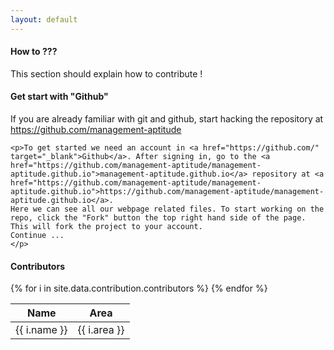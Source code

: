 ```yaml
---
layout: default
---
```

<div class="container">
  <section>
    <h4>How to ???</h4>
    <p>This section should explain how to contribute !</p>
	<h4>Get start with "Github"</h4>
	<p>If you are already familiar with git and github, start hacking the repository at <a href="https://github.com/management-aptitude" target="_blank">https://github.com/management-aptitude</a></p>

	<p>To get started we need an account in <a href="https://github.com/" target="_blank">Github</a>. After signing in, go to the <a href="https://github.com/management-aptitude/management-aptitude.github.io">management-aptitude.github.io</a> repository at <a href="https://github.com/management-aptitude/management-aptitude.github.io">https://github.com/management-aptitude/management-aptitude.github.io</a>. 
	Here we can see all our webpage related files. To start working on the repo, click the "Fork" button the top right hand side of the page. This will fork the project to your account. 
	Continue ...
	</p>
  </section>

  <div class="container">
  <section>
    <h4>Contributors</h4>
  <table class="table table-hover">
    <thead>
      <tr>
        <th>Name</th>
        <th>Area</th>
        <!-- <th>Contact</th> -->
      </tr>
    </thead>
    <tbody>
    {% for i in site.data.contribution.contributors %}
      <tr>
          <td>{{ i.name }}</td>
          <td>{{ i.area }}</td>
          <!-- <td><a href="mailto:{{ i.link }}">{{ i.link }}</a></td> -->
      </tr>
      {% endfor %}
    </tbody>
  </table>
  </section>
	</div>
</div>
